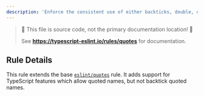 ```yaml
---
description: 'Enforce the consistent use of either backticks, double, or single quotes.'
---
```


> 🛑 This file is source code, not the primary documentation location! 🛑
>
> See **https://typescript-eslint.io/rules/quotes** for documentation.

## Rule Details

This rule extends the base [`eslint/quotes`](https://eslint.org/docs/rules/quotes) rule.
It adds support for TypeScript features which allow quoted names, but not backtick quoted names.
